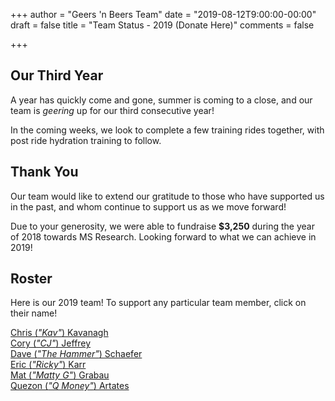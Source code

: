 +++
author = "Geers 'n Beers Team"
date = "2019-08-12T9:00:00-00:00"
draft = false
title = "Team Status - 2019 (Donate Here)"
comments = false

+++

## Our Third Year
A year has quickly come and gone, summer is coming to a close, and our team is *geering* up for our third consecutive year!

In the coming weeks, we look to complete a few training rides together, with post ride hydration training to follow.

## Thank You
Our team would like to extend our gratitude to those who have supported us in the past, and whom continue to support us as we move forward!

Due to your generosity, we were able to fundraise **$3,250** during the year of 2018 towards MS Research. Looking forward to what we can achieve in 2019!

## Roster
Here is our 2019 team! To support any particular team member, click on their name!

[Chris (*"Kav"*) Kavanagh](http://mssoc.convio.net/site/TR/BikeTour/ManitobaDivision?px=2926119&pg=personal&fr_id=6520)<br/>
[Cory (*"CJ"*) Jeffrey](http://mssoc.convio.net/site/TR/BikeTour/ManitobaDivision?px=2713571&pg=personal&fr_id=6520)<br/>
[Dave (*"The Hammer"*) Schaefer](http://mssoc.convio.net/site/TR/BikeTour/ManitobaDivision?px=2714420&pg=personal&fr_id=6520)<br/>
[Eric (*"Ricky"*) Karr](http://mssoc.convio.net/site/TR/BikeTour/ManitobaDivision?px=2713558&pg=personal&fr_id=6520)<br/>
[Mat (*"Matty G"*) Grabau](http://mssoc.convio.net/site/TR/BikeTour/ManitobaDivision?px=1246351&pg=personal&fr_id=6520)<br/>
[Quezon (*"Q Money"*) Artates](http://mssoc.convio.net/site/TR/BikeTour/ManitobaDivision?px=2926141&pg=personal&fr_id=6520)<br/>